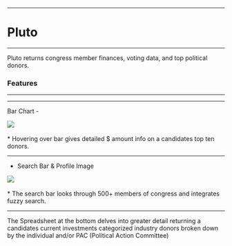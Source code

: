 ----------------------------------------------------------------
# Pluto
----------------------------------------------------------------

Pluto returns congress member finances, voting data, and top political donors.

### Features
----------------------------------------------------------------
----------------------------------------------------------------
Bar Chart -

<img src="https://imgur.com/71BuCUp.png"/>
<br/>
<br/>
* Hovering over bar gives detailed $ amount info on a candidates top ten donors.

----------------------------------------------------------------

- Search Bar & Profile Image

<img src="https://imgur.com/uFXbo0H.png"/>
<br/>
<br/>
* The search bar looks through 500+ members of congress and integrates fuzzy search.

----------------------------------------------------------------

The Spreadsheet at the bottom delves into greater detail returning a candidates current investments categorized industry donors
broken down by the individual and/or PAC (Political Action Committee) 
